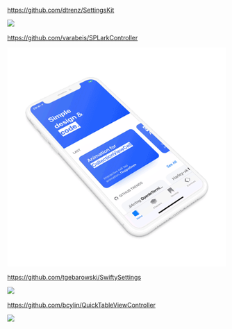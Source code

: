 https://github.com/dtrenz/SettingsKit

![](https://raw.githubusercontent.com/dtrenz/SettingsKit/develop/Screenshots/how-it-works.png)

https://github.com/varabeis/SPLarkController

![](https://github.com/ivanvorobei/SPLarkController/raw/master/Resources/Preview.gif)

https://github.com/tgebarowski/SwiftySettings

![](https://github.com/tgebarowski/SwiftySettings/raw/master/doc/SwiftySettings-Preview.png)

https://github.com/bcylin/QuickTableViewController

![](https://raw.githubusercontent.com/bcylin/QuickTableViewController/gh-pages/img/screenshots.png)

